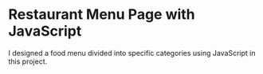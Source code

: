 # Restaurant Menu Page with JavaScript
I designed a food menu divided into specific categories using JavaScript in this project.
